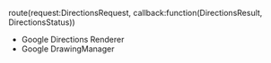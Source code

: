 route(request:DirectionsRequest, callback:function(DirectionsResult, DirectionsStatus))

- Google Directions Renderer
- Google DrawingManager
